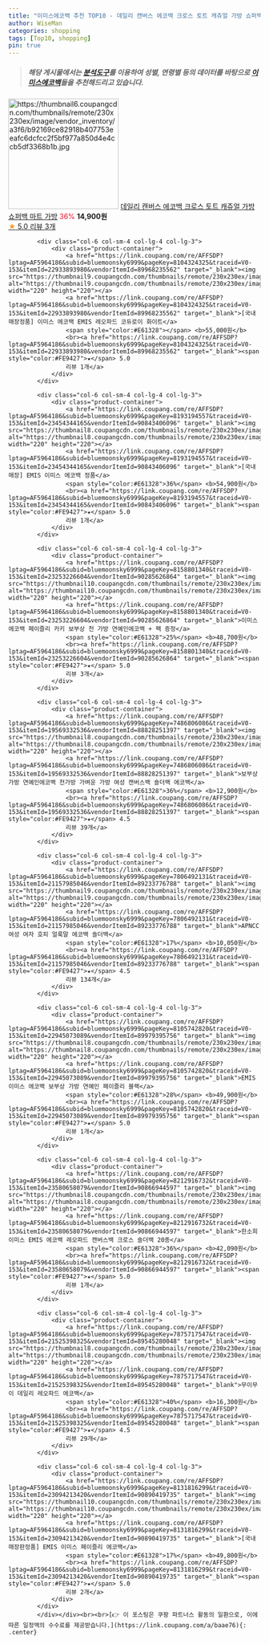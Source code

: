 ```yaml
---
title: "이미스에코백 추천 TOP10 - 데일리 캔버스 에코백 크로스 토트 캐쥬얼 가방 쇼퍼백 마트 가방"
author: WiseMan
categories: shopping
tags: [Top10, shopping]
pin: true
---
```


> ##### 해당 게시물에서는 [**분석도구**](https://itemscout.io/)를 이용하여 **성별**, **연령별** 등의 데이터를 바탕으로 [**이미스에코백**](https://link.coupang.com/a/baae76)들을 추천해드리고 있습니다.
<div class="container"><div class="row">
            <div class="col-6 col-sm-4 col-lg-4 col-lg-3">
                <div class="product-container">
                    <a href="https://link.coupang.com/re/AFFSDP?lptag=AF5964186&subid=bluemoonsky6999&pageKey=7544955910&traceid=V0-153&itemId=19842986959&vendorItemId=86944465486" target="_blank"><img src="https://thumbnail6.coupangcdn.com/thumbnails/remote/230x230ex/image/vendor_inventory/a3f6/b92169ce82918b407753eeafc6dcfcc2f5bf977a850d4e4ccb5df3368b1b.jpg" alt="https://thumbnail6.coupangcdn.com/thumbnails/remote/230x230ex/image/vendor_inventory/a3f6/b92169ce82918b407753eeafc6dcfcc2f5bf977a850d4e4ccb5df3368b1b.jpg" width="220" height="220"></a>
                    <a href="https://link.coupang.com/re/AFFSDP?lptag=AF5964186&subid=bluemoonsky6999&pageKey=7544955910&traceid=V0-153&itemId=19842986959&vendorItemId=86944465486" target="_blank">데일리 캔버스 에코백 크로스 토트 캐쥬얼 가방 쇼퍼백 마트 가방</a>
                    <span style="color:#E61328">36%</span> <b>14,900원</b>
                    <br><a href="https://link.coupang.com/re/AFFSDP?lptag=AF5964186&subid=bluemoonsky6999&pageKey=7544955910&traceid=V0-153&itemId=19842986959&vendorItemId=86944465486" target="_blank"><span style="color:#FE9427">★</span> 5.0
                    리뷰 3개</a>
                </div>
            </div>
            
            <div class="col-6 col-sm-4 col-lg-4 col-lg-3">
                <div class="product-container">
                    <a href="https://link.coupang.com/re/AFFSDP?lptag=AF5964186&subid=bluemoonsky6999&pageKey=8104324325&traceid=V0-153&itemId=22933893980&vendorItemId=89968235562" target="_blank"><img src="https://thumbnail9.coupangcdn.com/thumbnails/remote/230x230ex/image/vendor_inventory/43a2/af2c7e4ff2c0ae00127b240d5a7da9972b18712d85517bb86a2472225aa9.jpg" alt="https://thumbnail9.coupangcdn.com/thumbnails/remote/230x230ex/image/vendor_inventory/43a2/af2c7e4ff2c0ae00127b240d5a7da9972b18712d85517bb86a2472225aa9.jpg" width="220" height="220"></a>
                    <a href="https://link.coupang.com/re/AFFSDP?lptag=AF5964186&subid=bluemoonsky6999&pageKey=8104324325&traceid=V0-153&itemId=22933893980&vendorItemId=89968235562" target="_blank">[국내매장정품] 이미스 에코백 EMIS 레오파드 코듀로이 화이트</a>
                    <span style="color:#E61328"></span> <b>55,000원</b>
                    <br><a href="https://link.coupang.com/re/AFFSDP?lptag=AF5964186&subid=bluemoonsky6999&pageKey=8104324325&traceid=V0-153&itemId=22933893980&vendorItemId=89968235562" target="_blank"><span style="color:#FE9427">★</span> 5.0
                    리뷰 1개</a>
                </div>
            </div>
            
            <div class="col-6 col-sm-4 col-lg-4 col-lg-3">
                <div class="product-container">
                    <a href="https://link.coupang.com/re/AFFSDP?lptag=AF5964186&subid=bluemoonsky6999&pageKey=8193194557&traceid=V0-153&itemId=23454344165&vendorItemId=90843406096" target="_blank"><img src="https://thumbnail8.coupangcdn.com/thumbnails/remote/230x230ex/image/vendor_inventory/3ea2/2aeea2adb043db8fab4fdbd71f4f2a4697a2bc27cc88b03c1e9aeaeb47cd.jpg" alt="https://thumbnail8.coupangcdn.com/thumbnails/remote/230x230ex/image/vendor_inventory/3ea2/2aeea2adb043db8fab4fdbd71f4f2a4697a2bc27cc88b03c1e9aeaeb47cd.jpg" width="220" height="220"></a>
                    <a href="https://link.coupang.com/re/AFFSDP?lptag=AF5964186&subid=bluemoonsky6999&pageKey=8193194557&traceid=V0-153&itemId=23454344165&vendorItemId=90843406096" target="_blank">[국내매장] EMIS 이미스 에코백 정품</a>
                    <span style="color:#E61328">36%</span> <b>54,900원</b>
                    <br><a href="https://link.coupang.com/re/AFFSDP?lptag=AF5964186&subid=bluemoonsky6999&pageKey=8193194557&traceid=V0-153&itemId=23454344165&vendorItemId=90843406096" target="_blank"><span style="color:#FE9427">★</span> 5.0
                    리뷰 1개</a>
                </div>
            </div>
            
            <div class="col-6 col-sm-4 col-lg-4 col-lg-3">
                <div class="product-container">
                    <a href="https://link.coupang.com/re/AFFSDP?lptag=AF5964186&subid=bluemoonsky6999&pageKey=8158801340&traceid=V0-153&itemId=23253226604&vendorItemId=90285626864" target="_blank"><img src="https://thumbnail10.coupangcdn.com/thumbnails/remote/230x230ex/image/vendor_inventory/28db/f4e3bb1d718cb3467320305ceb39152ee56ab430084edfdbb9d8be02ab05.png" alt="https://thumbnail10.coupangcdn.com/thumbnails/remote/230x230ex/image/vendor_inventory/28db/f4e3bb1d718cb3467320305ceb39152ee56ab430084edfdbb9d8be02ab05.png" width="220" height="220"></a>
                    <a href="https://link.coupang.com/re/AFFSDP?lptag=AF5964186&subid=bluemoonsky6999&pageKey=8158801340&traceid=V0-153&itemId=23253226604&vendorItemId=90285626864" target="_blank">이미스 에코백 페이즐리 카키 보부상 천 가방 연예인에코백 + 팩 증정</a>
                    <span style="color:#E61328">25%</span> <b>48,700원</b>
                    <br><a href="https://link.coupang.com/re/AFFSDP?lptag=AF5964186&subid=bluemoonsky6999&pageKey=8158801340&traceid=V0-153&itemId=23253226604&vendorItemId=90285626864" target="_blank"><span style="color:#FE9427">★</span> 5.0
                    리뷰 3개</a>
                </div>
            </div>
            
            <div class="col-6 col-sm-4 col-lg-4 col-lg-3">
                <div class="product-container">
                    <a href="https://link.coupang.com/re/AFFSDP?lptag=AF5964186&subid=bluemoonsky6999&pageKey=7486806086&traceid=V0-153&itemId=19569332536&vendorItemId=88828251397" target="_blank"><img src="https://thumbnail8.coupangcdn.com/thumbnails/remote/230x230ex/image/vendor_inventory/2954/694fca437622882170e51d05e3ab92e541bf7720bc6535c5f08db4e18f64.png" alt="https://thumbnail8.coupangcdn.com/thumbnails/remote/230x230ex/image/vendor_inventory/2954/694fca437622882170e51d05e3ab92e541bf7720bc6535c5f08db4e18f64.png" width="220" height="220"></a>
                    <a href="https://link.coupang.com/re/AFFSDP?lptag=AF5964186&subid=bluemoonsky6999&pageKey=7486806086&traceid=V0-153&itemId=19569332536&vendorItemId=88828251397" target="_blank">보부상가방 연예인에코백 천가방 가벼운 가방 여성 캔버스백 숄더백 에코백</a>
                    <span style="color:#E61328">36%</span> <b>12,900원</b>
                    <br><a href="https://link.coupang.com/re/AFFSDP?lptag=AF5964186&subid=bluemoonsky6999&pageKey=7486806086&traceid=V0-153&itemId=19569332536&vendorItemId=88828251397" target="_blank"><span style="color:#FE9427">★</span> 4.5
                    리뷰 39개</a>
                </div>
            </div>
            
            <div class="col-6 col-sm-4 col-lg-4 col-lg-3">
                <div class="product-container">
                    <a href="https://link.coupang.com/re/AFFSDP?lptag=AF5964186&subid=bluemoonsky6999&pageKey=7806492131&traceid=V0-153&itemId=21157985046&vendorItemId=89233776788" target="_blank"><img src="https://thumbnail9.coupangcdn.com/thumbnails/remote/230x230ex/image/vendor_inventory/27e2/cac886d49438a262b4a531e873939d93d5a17fb25c2bafc139a762e3199f.jpg" alt="https://thumbnail9.coupangcdn.com/thumbnails/remote/230x230ex/image/vendor_inventory/27e2/cac886d49438a262b4a531e873939d93d5a17fb25c2bafc139a762e3199f.jpg" width="220" height="220"></a>
                    <a href="https://link.coupang.com/re/AFFSDP?lptag=AF5964186&subid=bluemoonsky6999&pageKey=7806492131&traceid=V0-153&itemId=21157985046&vendorItemId=89233776788" target="_blank">APNCC 여성 여자 호피 얼룩말 에코백 숄더백</a>
                    <span style="color:#E61328">17%</span> <b>10,050원</b>
                    <br><a href="https://link.coupang.com/re/AFFSDP?lptag=AF5964186&subid=bluemoonsky6999&pageKey=7806492131&traceid=V0-153&itemId=21157985046&vendorItemId=89233776788" target="_blank"><span style="color:#FE9427">★</span> 4.5
                    리뷰 134개</a>
                </div>
            </div>
            
            <div class="col-6 col-sm-4 col-lg-4 col-lg-3">
                <div class="product-container">
                    <a href="https://link.coupang.com/re/AFFSDP?lptag=AF5964186&subid=bluemoonsky6999&pageKey=8105742820&traceid=V0-153&itemId=22945073089&vendorItemId=89979395756" target="_blank"><img src="https://thumbnail8.coupangcdn.com/thumbnails/remote/230x230ex/image/vendor_inventory/8205/f171f2dc5252ccabfc164b113a7c27a95a1be03ebdc44a249d02c488b2e7.jpg" alt="https://thumbnail8.coupangcdn.com/thumbnails/remote/230x230ex/image/vendor_inventory/8205/f171f2dc5252ccabfc164b113a7c27a95a1be03ebdc44a249d02c488b2e7.jpg" width="220" height="220"></a>
                    <a href="https://link.coupang.com/re/AFFSDP?lptag=AF5964186&subid=bluemoonsky6999&pageKey=8105742820&traceid=V0-153&itemId=22945073089&vendorItemId=89979395756" target="_blank">EMIS 이미스 에코백 보부상 가방 연예인 페이즐리 블랙</a>
                    <span style="color:#E61328">28%</span> <b>49,900원</b>
                    <br><a href="https://link.coupang.com/re/AFFSDP?lptag=AF5964186&subid=bluemoonsky6999&pageKey=8105742820&traceid=V0-153&itemId=22945073089&vendorItemId=89979395756" target="_blank"><span style="color:#FE9427">★</span> 5.0
                    리뷰 1개</a>
                </div>
            </div>
            
            <div class="col-6 col-sm-4 col-lg-4 col-lg-3">
                <div class="product-container">
                    <a href="https://link.coupang.com/re/AFFSDP?lptag=AF5964186&subid=bluemoonsky6999&pageKey=8212916732&traceid=V0-153&itemId=23580658079&vendorItemId=90866944597" target="_blank"><img src="https://thumbnail8.coupangcdn.com/thumbnails/remote/230x230ex/image/vendor_inventory/332c/c90dcadb778884bb3a524a017790cf5e8cc2d4a3d69e73408e2a783c9668.png" alt="https://thumbnail8.coupangcdn.com/thumbnails/remote/230x230ex/image/vendor_inventory/332c/c90dcadb778884bb3a524a017790cf5e8cc2d4a3d69e73408e2a783c9668.png" width="220" height="220"></a>
                    <a href="https://link.coupang.com/re/AFFSDP?lptag=AF5964186&subid=bluemoonsky6999&pageKey=8212916732&traceid=V0-153&itemId=23580658079&vendorItemId=90866944597" target="_blank">한소희 이미스 EMIS 에코백 레오파드 캔버스백 크로스 숄더백 20종</a>
                    <span style="color:#E61328">36%</span> <b>42,090원</b>
                    <br><a href="https://link.coupang.com/re/AFFSDP?lptag=AF5964186&subid=bluemoonsky6999&pageKey=8212916732&traceid=V0-153&itemId=23580658079&vendorItemId=90866944597" target="_blank"><span style="color:#FE9427">★</span> 5.0
                    리뷰 1개</a>
                </div>
            </div>
            
            <div class="col-6 col-sm-4 col-lg-4 col-lg-3">
                <div class="product-container">
                    <a href="https://link.coupang.com/re/AFFSDP?lptag=AF5964186&subid=bluemoonsky6999&pageKey=7875717547&traceid=V0-153&itemId=21525398325&vendorItemId=89545280048" target="_blank"><img src="https://thumbnail8.coupangcdn.com/thumbnails/remote/230x230ex/image/vendor_inventory/5f27/fe6d92e10b0d136e5aabbe59e93c5e3538a10468d8de2dd4bc97490c6fec.jpg" alt="https://thumbnail8.coupangcdn.com/thumbnails/remote/230x230ex/image/vendor_inventory/5f27/fe6d92e10b0d136e5aabbe59e93c5e3538a10468d8de2dd4bc97490c6fec.jpg" width="220" height="220"></a>
                    <a href="https://link.coupang.com/re/AFFSDP?lptag=AF5964186&subid=bluemoonsky6999&pageKey=7875717547&traceid=V0-153&itemId=21525398325&vendorItemId=89545280048" target="_blank">무이무이 데일리 레오파드 에코백</a>
                    <span style="color:#E61328">40%</span> <b>16,300원</b>
                    <br><a href="https://link.coupang.com/re/AFFSDP?lptag=AF5964186&subid=bluemoonsky6999&pageKey=7875717547&traceid=V0-153&itemId=21525398325&vendorItemId=89545280048" target="_blank"><span style="color:#FE9427">★</span> 4.5
                    리뷰 29개</a>
                </div>
            </div>
            
            <div class="col-6 col-sm-4 col-lg-4 col-lg-3">
                <div class="product-container">
                    <a href="https://link.coupang.com/re/AFFSDP?lptag=AF5964186&subid=bluemoonsky6999&pageKey=8131816299&traceid=V0-153&itemId=23094213420&vendorItemId=90890419735" target="_blank"><img src="https://thumbnail10.coupangcdn.com/thumbnails/remote/230x230ex/image/vendor_inventory/60be/ae339ac95ab5c2ba3114add6039a33660247821f3482697580190fcf568e.jpg" alt="https://thumbnail10.coupangcdn.com/thumbnails/remote/230x230ex/image/vendor_inventory/60be/ae339ac95ab5c2ba3114add6039a33660247821f3482697580190fcf568e.jpg" width="220" height="220"></a>
                    <a href="https://link.coupang.com/re/AFFSDP?lptag=AF5964186&subid=bluemoonsky6999&pageKey=8131816299&traceid=V0-153&itemId=23094213420&vendorItemId=90890419735" target="_blank">[국내매장판정품] EMIS 이미스 페이즐리 에코백</a>
                    <span style="color:#E61328">17%</span> <b>49,800원</b>
                    <br><a href="https://link.coupang.com/re/AFFSDP?lptag=AF5964186&subid=bluemoonsky6999&pageKey=8131816299&traceid=V0-153&itemId=23094213420&vendorItemId=90890419735" target="_blank"><span style="color:#FE9427">★</span> 5.0
                    리뷰 2개</a>
                </div>
            </div>
            </div></div><br><br>[👉 이 포스팅은 쿠팡 파트너스 활동의 일환으로, 이에 따른 일정액의 수수료를 제공받습니다.](https://link.coupang.com/a/baae76){: .center}